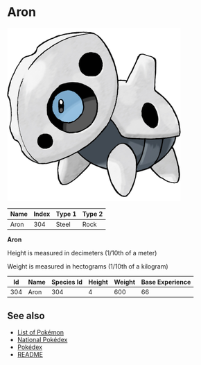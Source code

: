 # Aron


![Aron](images/304.png)

| **Name** | **Index** | **Type 1** | **Type 2** |
|----|----|----|----|
| Aron | 304 | Steel | Rock  |

**Aron** 


Height is measured in decimeters (1/10th of a meter)

Weight is measured in hectograms (1/10th of a kilogram)

| **Id** | **Name** | **Species Id** | **Height** | **Weight** | **Base Experience** |
|--------|----------|----------------|------------|------------|---------------------|
| 304 | Aron | 304 | 4 | 600 | 66 |


## See also

- [List of Pokémon](../pokemon.md)
- [National Pokédex](../national_pokedex.md)
- [Pokédex](../pokedex.md)
- [README](../README.md)
